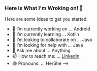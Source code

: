 ### Here is What I'm Wroking on! 👋
 
Here are some ideas to get you started:

- 🔭 I’m currently working on ... Android
- 🌱 I’m currently learning ... Kotlin
- 👯 I’m looking to collaborate on ... Java
- 🤔 I’m looking for help with ... Java
- 💬 Ask me about ... Anything
- 📫 How to reach me: ... [Linkedin](https://www.linkedin.com/in/kishansakhiya/)
- 😄 Pronouns: ... He/She
-->
